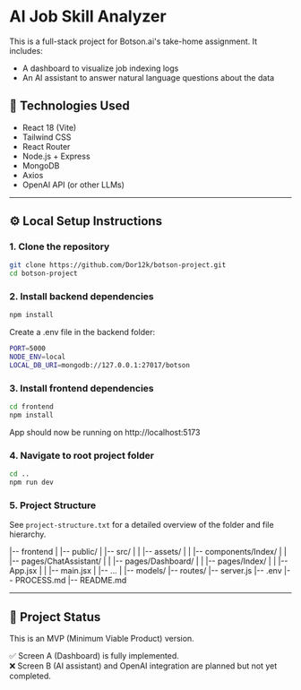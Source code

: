 

# AI Job Skill Analyzer

This is a full-stack project for Botson.ai's take-home assignment. It includes:
- A dashboard to visualize job indexing logs
- An AI assistant to answer natural language questions about the data

## 🧰 Technologies Used

- React 18 (Vite)
- Tailwind CSS
- React Router
- Node.js + Express
- MongoDB
- Axios
- OpenAI API (or other LLMs)

---

## ⚙️ Local Setup Instructions

### 1. Clone the repository

```bash
git clone https://github.com/Dor12k/botson-project.git
cd botson-project
```

### 2. Install backend dependencies

```bash
npm install
```

Create a .env file in the backend folder:

```bash
PORT=5000
NODE_ENV=local
LOCAL_DB_URI=mongodb://127.0.0.1:27017/botson
```

### 3. Install frontend dependencies

```bash
cd frontend
npm install
```

App should now be running on http://localhost:5173

### 4. Navigate to root project folder 

```bash
cd ..
npm run dev
```

### 5. Project Structure

See `project-structure.txt` for a detailed overview of the folder and file hierarchy.


|-- frontend
|   |-- public/
|   |-- src/
|   |   |-- assets/
|   |   |-- components/Index/
|   |   |-- pages/ChatAssistant/
|   |   |-- pages/Dashboard/
|   |   |-- pages/Index/
|   |   |-- App.jsx
|   |   |-- main.jsx
|   |-- ...
|
|-- models/
|-- routes/
|-- server.js
|-- .env
|-- PROCESS.md
|-- README.md



---

## 🚧 Project Status

This is an MVP (Minimum Viable Product) version.

✅ Screen A (Dashboard) is fully implemented.  
❌ Screen B (AI assistant) and OpenAI integration are planned but not yet completed.
